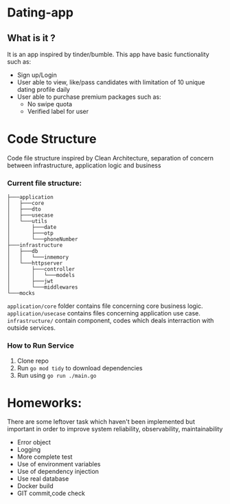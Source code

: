 # Dating-app

## What is it ?
It is an app inspired by tinder/bumble. This app have basic functionality such as:
* Sign up/Login
* User able to view, like/pass candidates with limitation of 10 unique dating profile daily
* User able to purchase premium packages such as:
    * No swipe quota 
    * Verified label for user

# Code Structure
Code file structure inspired by Clean Architecture, separation of concern between infrastructure, application logic and business 

### Current file structure:

```
├───application
│   ├───core
│   ├───dto
│   ├───usecase
│   └───utils
│       ├───date
│       ├───otp
│       └───phoneNumber
├───infrastructure
│   ├───db
│   │   └───inmemory
│   └───httpserver
│       ├───controller
│       │   └───models
│       ├───jwt
│       └───middlewares
└───mocks
```
`application/core` folder contains file concerning core business logic. `application/usecase` contains files concerning application use case. `infrastructure/` contain component, codes which deals interraction with outside services. 

### How to Run Service
1. Clone repo
2. Run `go mod tidy` to download dependencies
3. Run using `go run ./main.go`


# Homeworks:
There are some leftover task which haven't been implemented but important in order to improve system reliability, observability, maintainability
* Error object
* Logging
* More complete test
* Use of environment variables
* Use of dependency injection
* Use real database
* Docker build
* GIT commit,code check